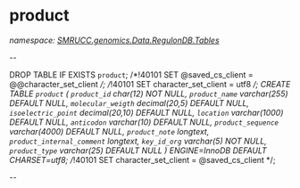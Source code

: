 ﻿# product
_namespace: [SMRUCC.genomics.Data.RegulonDB.Tables](./index.md)_

--
 
 DROP TABLE IF EXISTS `product`;
 /*!40101 SET @saved_cs_client = @@character_set_client */;
 /*!40101 SET character_set_client = utf8 */;
 CREATE TABLE `product` (
 `product_id` char(12) NOT NULL,
 `product_name` varchar(255) DEFAULT NULL,
 `molecular_weigth` decimal(20,5) DEFAULT NULL,
 `isoelectric_point` decimal(20,10) DEFAULT NULL,
 `location` varchar(1000) DEFAULT NULL,
 `anticodon` varchar(10) DEFAULT NULL,
 `product_sequence` varchar(4000) DEFAULT NULL,
 `product_note` longtext,
 `product_internal_comment` longtext,
 `key_id_org` varchar(5) NOT NULL,
 `product_type` varchar(25) DEFAULT NULL
 ) ENGINE=InnoDB DEFAULT CHARSET=utf8;
 /*!40101 SET character_set_client = @saved_cs_client */;
 
 --




